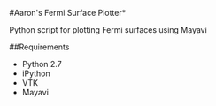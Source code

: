 #Aaron's Fermi Surface Plotter*

Python script for plotting Fermi surfaces using Mayavi

##Requirements
* Python 2.7
* iPython
* VTK
* Mayavi

